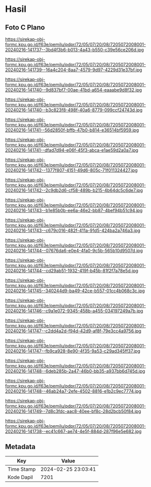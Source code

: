 # Hasil

## Foto C Plano

https://sirekap-obj-formc.kpu.go.id/f63e/pemilu/pdpr/72/05/07/20/08/7205072008001-20240216-141737--3bd4f3b6-b013-4a43-b550-c39e56ce206d.jpg

https://sirekap-obj-formc.kpu.go.id/f63e/pemilu/pdpr/72/05/07/20/08/7205072008001-20240216-141739--16a4c204-8aa7-4579-9d97-4229d31e37bf.jpg

https://sirekap-obj-formc.kpu.go.id/f63e/pemilu/pdpr/72/05/07/20/08/7205072008001-20240216-141740--9d837bf7-00ae-41bd-a654-eaaabe9d8f32.jpg

https://sirekap-obj-formc.kpu.go.id/f63e/pemilu/pdpr/72/05/07/20/08/7205072008001-20240216-141740--b3c823f8-498f-40a6-8779-099ccf24743d.jpg

https://sirekap-obj-formc.kpu.go.id/f63e/pemilu/pdpr/72/05/07/20/08/7205072008001-20240216-141741--56d2850f-bffb-47b0-b814-e36514bf5959.jpg

https://sirekap-obj-formc.kpu.go.id/f63e/pemilu/pdpr/72/05/07/20/08/7205072008001-20240216-141741--dfad7d94-e06f-45f3-abca-e1ae59d2a0a7.jpg

https://sirekap-obj-formc.kpu.go.id/f63e/pemilu/pdpr/72/05/07/20/08/7205072008001-20240216-141742--1377f807-4151-49d6-805c-71f011324427.jpg

https://sirekap-obj-formc.kpu.go.id/f63e/pemilu/pdpr/72/05/07/20/08/7205072008001-20240216-141742--2c9db2d6-cf58-489b-b215-4b64dc5c6de7.jpg

https://sirekap-obj-formc.kpu.go.id/f63e/pemilu/pdpr/72/05/07/20/08/7205072008001-20240216-141743--b1e85b0b-ee6a-46e2-bb87-4bef94b51c94.jpg

https://sirekap-obj-formc.kpu.go.id/f63e/pemilu/pdpr/72/05/07/20/08/7205072008001-20240216-141743--c679c016-482f-411a-91d5-424ba2a746a3.jpg

https://sirekap-obj-formc.kpu.go.id/f63e/pemilu/pdpr/72/05/07/20/08/7205072008001-20240216-141744--07676da6-e0e4-4fa0-9c5b-565b10d9507d.jpg

https://sirekap-obj-formc.kpu.go.id/f63e/pemilu/pdpr/72/05/07/20/08/7205072008001-20240216-141744--cd29ab51-1932-419f-b45b-81f2f7a78e5d.jpg

https://sirekap-obj-formc.kpu.go.id/f63e/pemilu/pdpr/72/05/07/20/08/7205072008001-20240216-141745--340244d9-ba49-42ce-b557-01cc4b068c3c.jpg

https://sirekap-obj-formc.kpu.go.id/f63e/pemilu/pdpr/72/05/07/20/08/7205072008001-20240216-141746--c9a1e072-9345-458b-a455-034197249a7b.jpg

https://sirekap-obj-formc.kpu.go.id/f63e/pemilu/pdpr/72/05/07/20/08/7205072008001-20240216-141747--c2dd4a2d-f94d-42d9-af8f-79e3cc4a9756.jpg

https://sirekap-obj-formc.kpu.go.id/f63e/pemilu/pdpr/72/05/07/20/08/7205072008001-20240216-141747--fb9ca928-8e90-4f35-9a53-c29ad345ff37.jpg

https://sirekap-obj-formc.kpu.go.id/f63e/pemilu/pdpr/72/05/07/20/08/7205072008001-20240216-141748--6deb285b-2a47-46b0-bb35-a937bb6d745d.jpg

https://sirekap-obj-formc.kpu.go.id/f63e/pemilu/pdpr/72/05/07/20/08/7205072008001-20240216-141748--46ab24a7-2efe-4502-8816-e1b2c9ec7774.jpg

https://sirekap-obj-formc.kpu.go.id/f63e/pemilu/pdpr/72/05/07/20/08/7205072008001-20240216-141749--7d8c3fdc-aac8-40ee-bf8c-28d2bcb50f84.jpg

https://sirekap-obj-formc.kpu.go.id/f63e/pemilu/pdpr/72/05/07/20/08/7205072008001-20240216-141738--ec41c667-ae74-4e5f-884d-287f96e5e682.jpg


## Metadata

| Key        | Value               |
| ---------- | ------------------- |
| Time Stamp | 2024-02-25 23:03:41 |
| Kode Dapil | 7201                |



